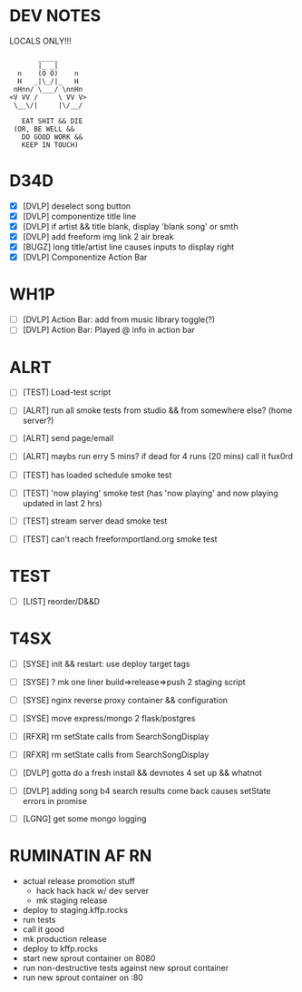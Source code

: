 # DEV NOTES
LOCALS ONLY!!!

           _____
           |_ _|
      n    (O O)    n
      H   _|\_/|_   H
     nHnn/ \___/ \nnHn
    <V VV /     \ VV V>
     \__\/|     |\/__/

	   EAT SHIT && DIE
     (OR, BE WELL &&
       DO GOOD WORK &&
       KEEP IN TOUCH)

# D34D

- [X] [DVLP] deselect song button
- [X] [DVLP] componentize title line
- [X] [DVLP] if artist && title blank, display 'blank song' or smth
- [X] [DVLP] add freeform img link 2 air break
- [X] [BUGZ] long title/artist line causes inputs to display right
- [X] [DVLP] Componentize Action Bar

# WH1P

- [ ] [DVLP] Action Bar: add from music library toggle(?)
- [ ] [DVLP] Action Bar: Played @ info in action bar

# ALRT

- [ ] [TEST] Load-test script
- [ ] [ALRT] run all smoke tests from studio && from somewhere else? (home server?)
- [ ] [ALRT] send page/email
- [ ] [ALRT] maybs run erry 5 mins? if dead for 4 runs (20 mins) call it fux0rd
- [ ] [TEST] has loaded schedule smoke test
- [ ] [TEST] 'now playing' smoke test (has 'now playing' and now playing updated in last 2 hrs)
- [ ] [TEST] stream server dead smoke test
- [ ] [TEST] can't reach freeformportland.org smoke test


# TEST

- [ ] [LIST] reorder/D&&D


# T4SX

- [ ] [SYSE] init && restart: use deploy target tags
- [ ] [SYSE] ? mk one liner build=>release=>push 2 staging script
- [ ] [SYSE] nginx reverse proxy container && configuration
- [ ] [SYSE] move express/mongo 2 flask/postgres

- [ ] [RFXR] rm setState calls from SearchSongDisplay
- [ ] [RFXR] rm setState calls from SearchSongDisplay

- [ ] [DVLP] gotta do a fresh install && devnotes 4 set up && whatnot
- [ ] [DVLP] adding song b4 search results come back causes setState errors in promise

- [ ] [LGNG] get some mongo logging


# RUMINATIN AF RN

- actual release promotion stuff
  - hack hack hack w/ dev server
  - mk staging release
 - deploy to staging.kffp.rocks
  - run tests
  - call it good
  - mk production release
  - deploy to kffp.rocks
  - start new sprout container on 8080
  - run non-destructive tests against new sprout container
  - run new sprout container on :80
